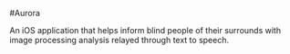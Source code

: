 #Aurora

An iOS application that helps inform blind people of their surrounds with image processing analysis relayed through text to speech. 
